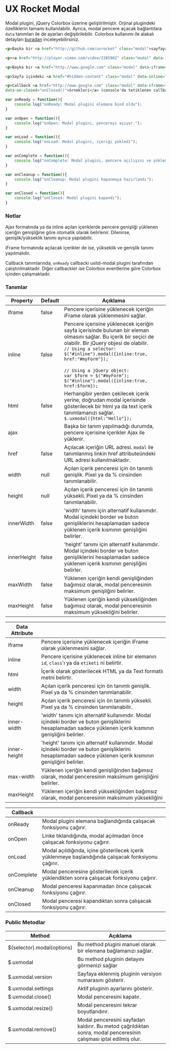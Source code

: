 UX Rocket Modal
==============
Modal plugini, jQuery Colorbox üzerine geliştirilmiştir. Orjinal plugindeki özelliklerin tamamı kullanılabilir.
Ayrıca, modal pencere açacak bağlantılara `data` tanımları ile de ayarları değiştirilebilir. Colorbox kullanımı ile alakalı detayları [buradan](http://www.jacklmoore.com/colorbox/) inceleyebilirsiniz.

```HTML
<p>Başka bir <a href="http://github.com/uxrocket" class="modal">sayfaya</a> ajax</p>

<p><a href="http://player.vimeo.com/video/2285902" class="modal" data-iframe="true" data-inner-width="500" data-inner-height="409">Flash/Video gösterimi</a> (iframe ile vimeo videosu)</p>

<p>Başka bir <a href="http://www.google.com" class="modal" data-iframe="true" data-width="80%" data-height="80%">sayfaya</a> iframe</p>

<p>Sayfa içindeki <a href="#hidden-content" class="modal" data-inline="true">gizli bir içerik</a> gösterimi.</p>

<p>Callback <a href="http://www.google.com" class="modal" data-iframe="true" data-on-ready="onReady()" data-on-open="onOpen()" data-on-load="onLoad()" data-on-complete="onComplete()" data-on-cleanup="onCleanup"
data-on-closed="onClosed()">örnekleri</a> (console'da tetiklenen callbackleri görebilirsiniz).</p>
```

```JavaScript
var onReady = function(){
	console.log("onReady: Modal plugini elemana bind oldu");
}

var onOpen = function(){
    console.log("onOpen: Modal plugini, pencereyi açıyor.");
}

var onLoad = function(){
    console.log("onLoad: Modal plugini, içeriği yükledi");
}

var onComplete = function(){
    console.log("onComplete: Modal plugini, pencere açılışını ve yüklemeyi tamamladı");
}

var onCleanup = function(){
    console.log("onCleanup: Modal plugini kapanmaya hazırlandı");
}

var onClosed = function(){
    console.log("onClosed: Modal plugini kapandı");
}
```

### Notlar

Ajax formatında ya da inline açılan içeriklerde pencere genişliği yüklenen içeriğin genişliğine göre otomatik olarak
belirlenir. Dilenirse, genişlik/yükseklik tanımı ayrıca yapılabilir.

iFrame formatında açılacak içerikler de ise, yükseklik ve genişlik tanımı yapılmalıdır.

Callback tanımlarında, `onReady` callbacki uxitd-modal plugini tarafından çalıştırılmaktadır. Diğer callbackler
ise Colorbox eventlerine göre Colorbox içinden çalışmaktadır.


### Tanımlar
Property			 | Default			| Açıklama
-------------------- | ---------------- | --------
iframe               | false            | Pencere içerisine yüklenecek içeriğin iFrame olarak yüklenmesini sağlar.
inline               | false            | Pencere içerisine yüklenecek içeriğin sayfa içerisinde bulunan bir eleman olmasını sağlar. Bu içerik bir seçici de olabilir. Bir jQuery objesi de olabilir. <br />`// Using a selector:`<br />`$("#inline").modal({inline:true, href:"#myForm"});` <br /><br />`// Using a jQuery object:`<br />`var $form = $("#myForm");`<br />`$("#inline").modal({inline:true, href:$form});`
html                 | false            | Herhangibir yerden çekilecek içerik yerine, doğrudan modal içerisinde gösterilecek bir html ya da text içerik tanımlamanızı sağlar. <br />`$.uxmodal({html:"Hello"});`
ajax                 |                  | Başka bir tanım yapılmadığı durumda, pencere içerisine içerikler Ajax ile yüklenir.
href                 | false            | Açılacak içeriğin URL adresi. `modal` ile tanımlanmış linkin href attributeündeki URL adresi kullanılmaktadır.
width                | null              | Açılan içerik penceresi için ön tanımlı genişlik. Pixel ya da % cinsinden tanımlanabilir.
height               | null              | Açılan içerik penceresi için ön tanımlı yüksekli. Pixel ya da % cinsinden tanımlanabilir.
innerWidth           | false            | 'width' tanımı için alternatif kullanımdır. Modal içindeki border ve buton genişliklerini hesaplamadan sadece yüklenen içerik kısmının genişliğini belirler.
innerHeight          | false            | 'height' tanımı için alternatif kullanımdır. Modal içindeki border ve buton genişliklerini hesaplamadan sadece yüklenen içerik kısmının genişliğini belirler.
maxWidth             | false            | Yüklenen içeriğin kendi genişliğinden bağımsız olarak, modal penceresinin maksimum genişliğini belirler.
maxHeight            | false            | Yüklenen içeriğin kendi yüksekliğinden bağımsız olarak, modal penceresinin maksimum yüksekliğini belirler.


Data Attribute			   | &nbsp;
-------------------------- | -----
iframe                     | Pencere içerisine yüklenecek içeriğin iFrame olarak yüklenmesini sağlar.
inline                     | Pencere içerisine yüklenecek inline bir elemanın `id`, `class`'ı ya da `etiketi` ni belirtir.
html                       | İçerik olarak gösterilecek HTML ya da Text formatlı metni belirtir.
width                      | Açılan içerik penceresi için ön tanımlı genişlik. Pixel ya da % cinsinden tanımlanabilir.
height                     | Açılan içerik penceresi için ön tanımlı yüksekli. Pixel ya da % cinsinden tanımlanabilir.
inner-width                | 'width' tanımı için alternatif kullanımdır. Modal içindeki border ve buton genişliklerini hesaplamadan sadece yüklenen içerik kısmının genişliğini belirler.
inner-height               | 'height' tanımı için alternatif kullanımdır. Modal içindeki border ve buton genişliklerini hesaplamadan sadece yüklenen içerik kısmının genişliğini belirler.
max-width                  | Yüklenen içeriğin kendi genişliğinden bağımsız olarak, modal penceresinin maksimum genişliğini belirler.
maxHeight                  | Yüklenen içeriğin kendi yüksekliğinden bağımsız olarak, modal penceresinin maksimum yüksekliğini


Callback			 | &nbsp;
-------------------- | -----
onReady              | Modal plugini elemana bağlandığında çalışacak fonksiyonu çağırır.
onOpen               | Linke tıklandığında, modal açılmadan önce çalışacak fonksiyonu çağırır.
onLoad               | Modal açıldığında, içine gösterilecek içerik yüklenmeye başlandığında çalışacak fonksiyonu çağırır.
onComplete           | Modal penceresine gösterilecek içerik yüklendikten sonra çalışacak fonksiyonu çağırır.
onCleanup            | Modal penceresi kapanmadan önce çalışacak fonksiyonu çağırır.
onClosed             | Modal penceresi kapandıktan sonra çalışacak fonksiyonu çağırır.


### Public Metodlar
Method					  | Açıklama
------------------------- | -------------------------------------------------------
$(selector).modal(options)| Bu method plugini manuel olarak bir elemana bağlamanızı sağlar.
$.uxmodal                 | Bu method pluginin detayını görmenizi sağlar
$.uxmodal.version         | Sayfaya eklenmiş pluginin versiyon numarasını gösterir.
$.uxmodal.settings        | Aktif pluginin ayarlarını gösterir.
$.uxmodal.close()         | Modal penceresini kapatır.
$.uxmodal.resize()        | Modal penceresini tekrar boyutlandırır.
$.uxmodal.remove()        | Modal penceresini sayfadan kaldırır. Bu metod çağrıldıktan sonra, modal penceresinin çalışması iptal edilmiş olur.